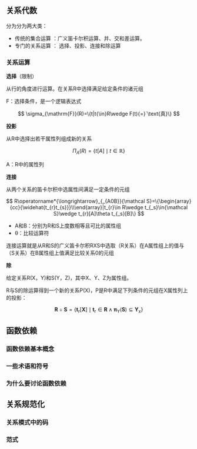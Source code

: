 
## 关系代数

分为分为两大类：
- 传统的集合运算 ：广义笛卡尔积运算、并、交和差运算。
- 专门的关系运算 ： 选择、投影、连接和除运算

### 关系运算

**选择**（限制）

从行的角度进行运算。在关系R中选择满足给定条件的诸元组

F：选择条件，是一个逻辑表达式

$$
\sigma_{\mathrm{F}}(R)=\{t|t{\in}R\wedge F(t){=}`\text{真}\}
$$

**投影**

从R中选择出若干属性列组成新的关系

$$
\Pi_{A}(R)=\{t[A]\mid t\in\mathbb{R}\}
$$

A：R中的属性列

**连接**

从两个关系的笛卡尔积中选属性间满足一定条件的元组

$$
R\operatorname*{\longrightarrow}_{_{A0B}}{\mathcal S}=\{\begin{array}{cc}{\widehat{t_{r}t_{s}}}\\\end{array}|t_{r}\in R\wedge t_{_s}\in{\mathcal S}\wedge t_{r}[A]\theta t_{_s}[B]\}
$$

- A和B：分别为R和S上度数相等且可比的属性组
- θ：比较运算符

连接运算就是从R和S的广义笛卡尔积RXS中选取（R关系）在A属性组上的值与（S关系）在B属性组上值满足比较关系0的元组

**除**

给定关系R(X，Y)和S(Y，Z)，其中X、Y、Z为属性组。

R与S的除运算得到一个新的关系P(X)，P是R中满足下列条件的元组在X属性列上的投影：

$$
\mathbf{R}\div\mathbf{S}=\{\mathbf{t}_{\mathrm{r}}[\mathbf{X}]\mid\mathbf{t}_{\mathrm{r}}\in\mathbf{R}\wedge\mathbf{\pi}_{\mathrm{Y}}(\mathbf{S})\subseteq\mathbf{Y}_{\mathrm{x}}\}
$$

## 函数依赖

### 函数依赖基本概念



### 一些术语和符号



### 为什么要讨论函数依赖



## 关系规范化

### 关系模式中的码



### 范式


